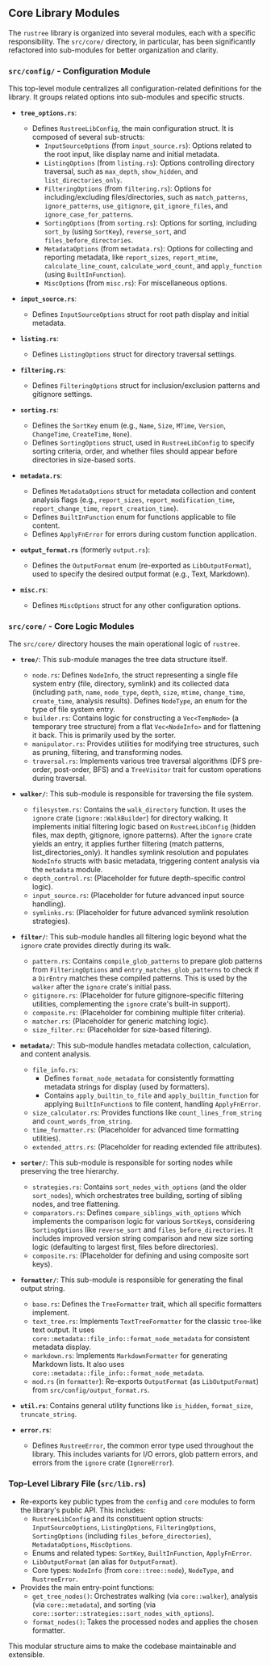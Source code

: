## Core Library Modules

The `rustree` library is organized into several modules, each with a specific responsibility. The `src/core/` directory, in particular, has been significantly refactored into sub-modules for better organization and clarity.

### `src/config/` - Configuration Module

This top-level module centralizes all configuration-related definitions for the library. It groups related options into sub-modules and specific structs.

- **`tree_options.rs`**:
  - Defines `RustreeLibConfig`, the main configuration struct. It is composed of several sub-structs:
    - `InputSourceOptions` (from `input_source.rs`): Options related to the root input, like display name and initial metadata.
    - `ListingOptions` (from `listing.rs`): Options controlling directory traversal, such as `max_depth`, `show_hidden`, and `list_directories_only`.
    - `FilteringOptions` (from `filtering.rs`): Options for including/excluding files/directories, such as `match_patterns`, `ignore_patterns`, `use_gitignore`, `git_ignore_files`, and `ignore_case_for_patterns`.
    - `SortingOptions` (from `sorting.rs`): Options for sorting, including `sort_by` (using `SortKey`), `reverse_sort`, and `files_before_directories`.
    - `MetadataOptions` (from `metadata.rs`): Options for collecting and reporting metadata, like `report_sizes`, `report_mtime`, `calculate_line_count`, `calculate_word_count`, and `apply_function` (using `BuiltInFunction`).
    - `MiscOptions` (from `misc.rs`): For miscellaneous options.

- **`input_source.rs`**:
  - Defines `InputSourceOptions` struct for root path display and initial metadata.

- **`listing.rs`**:
  - Defines `ListingOptions` struct for directory traversal settings.

- **`filtering.rs`**:
  - Defines `FilteringOptions` struct for inclusion/exclusion patterns and gitignore settings.

- **`sorting.rs`**:
  - Defines the `SortKey` enum (e.g., `Name`, `Size`, `MTime`, `Version`, `ChangeTime`, `CreateTime`, `None`).
  - Defines `SortingOptions` struct, used in `RustreeLibConfig` to specify sorting criteria, order, and whether files should appear before directories in size-based sorts.

- **`metadata.rs`**:
  - Defines `MetadataOptions` struct for metadata collection and content analysis flags (e.g., `report_sizes`, `report_modification_time`, `report_change_time`, `report_creation_time`).
  - Defines `BuiltInFunction` enum for functions applicable to file content.
  - Defines `ApplyFnError` for errors during custom function application.

- **`output_format.rs`** (formerly `output.rs`):
  - Defines the `OutputFormat` enum (re-exported as `LibOutputFormat`), used to specify the desired output format (e.g., Text, Markdown).

- **`misc.rs`**:
  - Defines `MiscOptions` struct for any other configuration options.


### `src/core/` - Core Logic Modules

The `src/core/` directory houses the main operational logic of `rustree`.

- **`tree/`**: This sub-module manages the tree data structure itself.
  - `node.rs`: Defines `NodeInfo`, the struct representing a single file system entry (file, directory, symlink) and its collected data (including `path`, `name`, `node_type`, `depth`, `size`, `mtime`, `change_time`, `create_time`, analysis results). Defines `NodeType`, an enum for the type of file system entry.
  - `builder.rs`: Contains logic for constructing a `Vec<TempNode>` (a temporary tree structure) from a flat `Vec<NodeInfo>` and for flattening it back. This is primarily used by the sorter.
  - `manipulator.rs`: Provides utilities for modifying tree structures, such as pruning, filtering, and transforming nodes.
  - `traversal.rs`: Implements various tree traversal algorithms (DFS pre-order, post-order, BFS) and a `TreeVisitor` trait for custom operations during traversal.

- **`walker/`**: This sub-module is responsible for traversing the file system.
  - `filesystem.rs`: Contains the `walk_directory` function. It uses the `ignore` crate (`ignore::WalkBuilder`) for directory walking. It implements initial filtering logic based on `RustreeLibConfig` (hidden files, max depth, gitignore, ignore patterns). After the `ignore` crate yields an entry, it applies further filtering (match patterns, list_directories_only). It handles symlink resolution and populates `NodeInfo` structs with basic metadata, triggering content analysis via the `metadata` module.
  - `depth_control.rs`: (Placeholder for future depth-specific control logic).
  - `input_source.rs`: (Placeholder for future advanced input source handling).
  - `symlinks.rs`: (Placeholder for future advanced symlink resolution strategies).

- **`filter/`**: This sub-module handles all filtering logic beyond what the `ignore` crate provides directly during its walk.
  - `pattern.rs`: Contains `compile_glob_patterns` to prepare glob patterns from `FilteringOptions` and `entry_matches_glob_patterns` to check if a `DirEntry` matches these compiled patterns. This is used by the `walker` after the `ignore` crate's initial pass.
  - `gitignore.rs`: (Placeholder for future gitignore-specific filtering utilities, complementing the `ignore` crate's built-in support).
  - `composite.rs`: (Placeholder for combining multiple filter criteria).
  - `matcher.rs`: (Placeholder for generic matching logic).
  - `size_filter.rs`: (Placeholder for size-based filtering).

- **`metadata/`**: This sub-module handles metadata collection, calculation, and content analysis.
  - `file_info.rs`:
    - Defines `format_node_metadata` for consistently formatting metadata strings for display (used by formatters).
    - Contains `apply_builtin_to_file` and `apply_builtin_function` for applying `BuiltInFunction`s to file content, handling `ApplyFnError`.
  - `size_calculator.rs`: Provides functions like `count_lines_from_string` and `count_words_from_string`.
  - `time_formatter.rs`: (Placeholder for advanced time formatting utilities).
  - `extended_attrs.rs`: (Placeholder for reading extended file attributes).

- **`sorter/`**: This sub-module is responsible for sorting nodes while preserving the tree hierarchy.
  - `strategies.rs`: Contains `sort_nodes_with_options` (and the older `sort_nodes`), which orchestrates tree building, sorting of sibling nodes, and tree flattening.
  - `comparators.rs`: Defines `compare_siblings_with_options` which implements the comparison logic for various `SortKey`s, considering `SortingOptions` like `reverse_sort` and `files_before_directories`. It includes improved version string comparison and new size sorting logic (defaulting to largest first, files before directories).
  - `composite.rs`: (Placeholder for defining and using composite sort keys).

- **`formatter/`**: This sub-module is responsible for generating the final output string.
  - `base.rs`: Defines the `TreeFormatter` trait, which all specific formatters implement.
  - `text_tree.rs`: Implements `TextTreeFormatter` for the classic `tree`-like text output. It uses `core::metadata::file_info::format_node_metadata` for consistent metadata display.
  - `markdown.rs`: Implements `MarkdownFormatter` for generating Markdown lists. It also uses `core::metadata::file_info::format_node_metadata`.
  - `mod.rs` (in `formatter`): Re-exports `OutputFormat` (as `LibOutputFormat`) from `src/config/output_format.rs`.

- **`util.rs`**: Contains general utility functions like `is_hidden`, `format_size`, `truncate_string`.

- **`error.rs`**:
  - Defines `RustreeError`, the common error type used throughout the library. This includes variants for I/O errors, glob pattern errors, and errors from the `ignore` crate (`IgnoreError`).

### Top-Level Library File (`src/lib.rs`)

- Re-exports key public types from the `config` and `core` modules to form the library's public API. This includes:
  - `RustreeLibConfig` and its constituent option structs: `InputSourceOptions`, `ListingOptions`, `FilteringOptions`, `SortingOptions` (including `files_before_directories`), `MetadataOptions`, `MiscOptions`.
  - Enums and related types: `SortKey`, `BuiltInFunction`, `ApplyFnError`.
  - `LibOutputFormat` (an alias for `OutputFormat`).
  - Core types: `NodeInfo` (from `core::tree::node`), `NodeType`, and `RustreeError`.
- Provides the main entry-point functions:
  - `get_tree_nodes()`: Orchestrates walking (via `core::walker`), analysis (via `core::metadata`), and sorting (via `core::sorter::strategies::sort_nodes_with_options`).
  - `format_nodes()`: Takes the processed nodes and applies the chosen formatter.

This modular structure aims to make the codebase maintainable and extensible.